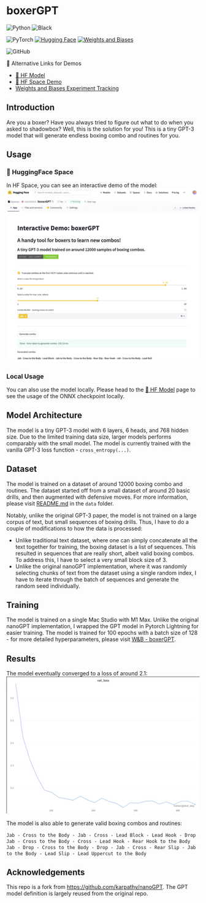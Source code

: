 # boxerGPT
![Python](https://img.shields.io/badge/python-3670A0?style=for-the-badge&logo=python&logoColor=ffdd54)
![Black](https://img.shields.io/badge/code%20style-black-000000.svg?style=for-the-badge)

![PyTorch](https://img.shields.io/badge/pytorch-EE4C2C?style=for-the-badge&logo=pytorch&logoColor=white)
[![Hugging Face](https://img.shields.io/badge/hugging%20face-FF6E00?style=for-the-badge&logo=huggingface&logoColor=white)](https://huggingface.co/spaces/statikkkkk/boxerGPT)
[![Weights and Biases](https://img.shields.io/badge/weights%20and%20biases-333333?style=for-the-badge&logo=weightsandbiases&logoColor=white)](https://wandb.ai/statikkkkk/boxerGPT/)


![GitHub](https://img.shields.io/github/license/statikkkkk/boxerGPT?style=for-the-badge)

📖 Alternative Links for Demos
- [🤗 HF Model](https://huggingface.co/statikkkkk/boxerGPT)
- [🤗 HF Space Demo](https://huggingface.co/spaces/statikkkkk/boxerGPT)
- [Weights and Biases Experiment Tracking](https://wandb.ai/statikkkkk/boxerGPT/)



## Introduction
Are you a boxer? Have you always tried to figure out what to do when you asked to shadowbox? Well, this is the solution for you! This is a tiny GPT-3 model that will generate endless boxing combo and routines for you. 

## Usage
### 🤗 HuggingFace Space
In HF Space, you can see an interactive demo of the model:
![HF Space Demo](assets/hf-space-boxerGPT.png)

### Local Usage
You can also use the model locally. Please head to the [🤗 HF Model](https://huggingface.co/statikkkkk/boxerGPT) page to see the usage of the ONNX checkpoint locally.

## Model Architecture
The model is a tiny GPT-3 model with 6 layers, 6 heads, and 768 hidden size. Due to the limited training data size, larger models performs comparably with the small model. The model is currently trained with the vanilla GPT-3 loss function - `cross_entropy(...)`. 

## Dataset
The model is trained on a dataset of around 12000 boxing combo and routines. The dataset started off from a small dataset of around 20 basic drills, and then augmented with defensive moves. For more information, please visit [README.md](data/README.md) in the `data` folder.

Notably, unlike the original GPT-3 paper, the model is not trained on a large corpus of text, but small sequences of boxing drills. Thus, I have to do a couple of modifications to how the data is processed:
- Unlike traditional text dataset, where one can simply concatenate all the text together for training, the boxing dataset is a list of sequences. This resulted in sequences that are really short, albeit valid boxing combos. To address this, I have to select a very small block size of 3.
- Unlike the original nanoGPT implementation, where it was randomly selecting chunks of text from the dataset using a single random index, I have to iterate through the batch of sequences and generate the random seed individually.

## Training
The model is trained on a single Mac Studio with M1 Max. Unlike the original nanoGPT implementation, I wrapped the GPT model in Pytorch Lightning for easier training. The model is trained for 100 epochs with a batch size of 128 - for more detailed hyperparameters, please visit [W&B - boxerGPT](https://wandb.ai/statikkkkk/boxerGPT/).

## Results
The model eventually converged to a loss of around 2.1:
![W&B - Loss](assets/training-val-loss.png) 

The model is also able to generate valid boxing combos and routines:
```
Jab - Cross to the Body - Jab - Cross - Lead Block - Lead Hook - Drop
Jab - Cross to the Body - Cross - Lead Hook - Rear Hook to the Body
Jab - Drop - Cross to the Body - Drop - Jab - Cross - Rear Slip - Jab to the Body - Lead Slip - Lead Uppercut to the Body
```

## Acknowledgements
This repo is a fork from https://github.com/karpathy/nanoGPT. The GPT model definition is largely reused from the original repo.